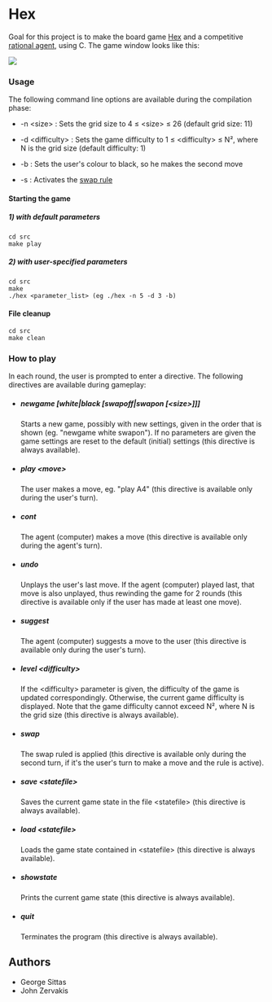# Hex
Goal for this project is to make the board game [Hex](https://en.wikipedia.org/wiki/Hex_(board_game)) and a
competitive [rational agent](https://en.wikipedia.org/wiki/Rational_agent), using C. The game window looks like this:

![](https://i.imgur.com/ybZ5tGg.png)

### Usage
The following command line options are available during the compilation phase:

- \-n \<size\> : Sets the grid size to 4 ≤ \<size\> ≤ 26 (default grid size: 11)

- \-d \<difficulty\> : Sets the game difficulty to 1 ≤ \<difficulty\> ≤ N², where N is the grid size
(default difficulty: 1)

- \-b : Sets the user's colour to black, so he makes the second move

- \-s : Activates the [swap rule](https://www.hexwiki.net/index.php/Swap_rule)

#### Starting the game
##### 1) with default parameters
```
cd src
make play
```
##### 2) with user-specified parameters
```
cd src
make
./hex <parameter_list> (eg ./hex -n 5 -d 3 -b)
```

#### File cleanup
```
cd src
make clean
```

### How to play
In each round, the user is prompted to enter a directive. The following directives are available during gameplay:

- ##### newgame [white|black [swapoff|swapon [\<size\>]]]

  Starts a new game, possibly with new settings, given in the order that is shown
  (eg. "newgame white swapon"). If no parameters are given the game settings
  are reset to the default (initial) settings (this directive is always available).

- ##### play \<move\>

  The user makes a move, eg. "play A4" (this directive is available only during the user's turn).

- ##### cont

  The agent (computer) makes a move (this directive is available only during the agent's turn).

- ##### undo

  Unplays the user's last move. If the agent (computer) played last, that move is also unplayed,
  thus rewinding the game for 2 rounds (this directive is available only if the user has made at
  least one move).

- ##### suggest

  The agent (computer) suggests a move to the user (this directive is available only during the user's turn).

- ##### level \<difficulty\>

  If the \<difficulty\> parameter is given, the difficulty of the game is updated correspondingly. Otherwise,
  the current game difficulty is displayed. Note that the game difficulty cannot exceed N², where N is the grid
  size (this directive is always available).

- ##### swap

  The swap ruled is applied (this directive is available only during the second turn, if it's the user's turn to
  make a move and the rule is active).

- ##### save \<statefile\>

  Saves the current game state in the file \<statefile\> (this directive is always available).

- ##### load \<statefile\>

  Loads the game state contained in \<statefile\> (this directive is always available).

- ##### showstate

  Prints the current game state (this directive is always available).

- ##### quit

  Terminates the program (this directive is always available).

## Authors
- George Sittas
- John Zervakis
